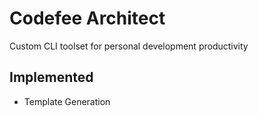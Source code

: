 # Codefee Architect

Custom CLI toolset for personal development productivity


## Implemented
- Template Generation
